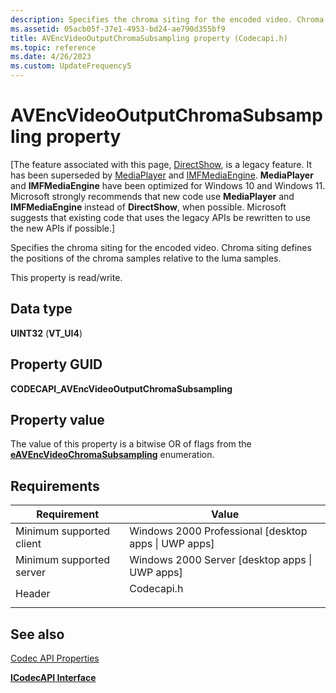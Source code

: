 ```yaml
---
description: Specifies the chroma siting for the encoded video. Chroma siting defines the positions of the chroma samples relative to the luma samples.
ms.assetid: 05acb05f-37e1-4953-bd24-ae790d355bf9
title: AVEncVideoOutputChromaSubsampling property (Codecapi.h)
ms.topic: reference
ms.date: 4/26/2023
ms.custom: UpdateFrequency5
---
```


# AVEncVideoOutputChromaSubsampling property

\[The feature associated with this page, [DirectShow](/windows/win32/directshow/directshow), is a legacy feature. It has been superseded by [MediaPlayer](/uwp/api/Windows.Media.Playback.MediaPlayer) and [IMFMediaEngine](/windows/win32/api/mfmediaengine/nn-mfmediaengine-imfmediaengine). **MediaPlayer** and **IMFMediaEngine** have been optimized for Windows 10 and Windows 11. Microsoft strongly recommends that new code use **MediaPlayer** and **IMFMediaEngine** instead of **DirectShow**, when possible. Microsoft suggests that existing code that uses the legacy APIs be rewritten to use the new APIs if possible.\]

Specifies the chroma siting for the encoded video. Chroma siting defines the positions of the chroma samples relative to the luma samples.

This property is read/write.

## Data type

**UINT32** (**VT\_UI4**)

## Property GUID

**CODECAPI\_AVEncVideoOutputChromaSubsampling**

## Property value

The value of this property is a bitwise OR of flags from the [**eAVEncVideoChromaSubsampling**](/windows/desktop/api/codecapi/ne-codecapi-eavencvideochromasubsampling) enumeration.

## Requirements



| Requirement | Value |
|-------------------------------------|---------------------------------------------------------------------------------------|
| Minimum supported client<br/> | Windows 2000 Professional \[desktop apps \| UWP apps\]<br/>                     |
| Minimum supported server<br/> | Windows 2000 Server \[desktop apps \| UWP apps\]<br/>                           |
| Header<br/>                   | <dl> <dt>Codecapi.h</dt> </dl> |



## See also

<dl> <dt>

[Codec API Properties](codec-api-properties.md)
</dt> <dt>

[**ICodecAPI Interface**](/windows/desktop/api/Strmif/nn-strmif-icodecapi)
</dt> </dl>

 

 




